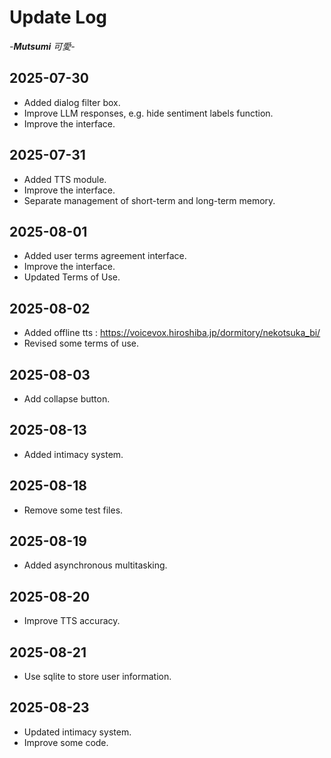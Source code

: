 # Update Log    
*-**Mutsumi** 可愛-*

## 2025-07-30
- Added dialog filter box.
- Improve LLM responses, e.g. hide sentiment labels function.
- Improve the interface.

## 2025-07-31
- Added TTS module.
- Improve the interface.
- Separate management of short-term and long-term memory.

## 2025-08-01
- Added user terms agreement interface.
- Improve the interface.
- Updated Terms of Use.

## 2025-08-02
- Added offline tts : https://voicevox.hiroshiba.jp/dormitory/nekotsuka_bi/
- Revised some terms of use.

## 2025-08-03
- Add collapse button.

## 2025-08-13
- Added intimacy system.

## 2025-08-18
- Remove some test files.

## 2025-08-19
- Added asynchronous multitasking.

## 2025-08-20
- Improve TTS accuracy.

## 2025-08-21
- Use sqlite to store user information.

## 2025-08-23
- Updated intimacy system.
- Improve some code.